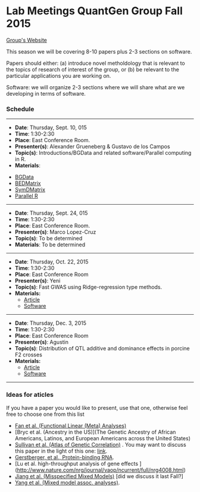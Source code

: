 # Lab Meetings QuantGen Group Fall 2015

[Group's Website](http://quantgen.github.io/)


This season we will be covering 8-10 papers plus 2-3 sections on software.

Papers should either: (a) introduce novel metholdology that is relevant to the topics of research of interest of the group, or (b) be relevant to the particular applications you are working on. 

Software: we will organize 2-3 sections where we will share what are we developing in terms of software. 


### Schedule

--------------------------------------

 * **Date**:  Thursday, Sept. 10, 015
 * **Time**: 1:30-2:30
 * **Place**: East Conference Room.
 * **Presenter(s)**: Alexander Grueneberg  & Gustavo de los Campos
 * **Topic(s)**:     Introductions/BGData and related software/Parallel computing in R.    
 * **Materials**:    
  - [BGData](https://github.com/QuantGen/BGData)
  - [BEDMatrix](https://github.com/QuantGen/BEDMatrix)
  - [SymDMatrix](https://github.com/gdlc/symDMatrix)
  - [Parallel R](https://stat.ethz.ch/R-manual/R-devel/library/parallel/doc/parallel.pdf)

-----------------------------------

 * **Date**:  Thursday, Sept. 24, 015
 * **Time**: 1:30-2:30
 * **Place**: East Conference Room.
 * **Presenter(s)**: Marco Lopez-Cruz
 * **Topic(s)**:     To be determined  
 * **Materials**:    To be determined 
 
--------------------------------------

  * **Date**:  Thursday, Oct. 22, 2015
  * **Time**: 1:30-2:30
  * **Place**: East Conference Room
  * **Presenter(s)**: Yeni
  * **Topic(s)**: Fast GWAS using Ridge-regression type methods.     
  * **Materials:**
    * [Article](https://github.com/QuantGen/LAB-FALL-2015/blob/master/Gualdron-Duarte%20et%20al%202014_Yeni.pdf)
    * [Software]()
    
--------------------------------------------

  * **Date**:  Thursday, Dec. 3, 2015
  * **Time**: 1:30-2:30
  * **Place**: East Conference Room
  * **Presenter(s)**: Agustin
  * **Topic(s)**: Distribution of QTL additive and dominance effects in porcine F2 crosses     
  * **Materials:**
    * [Article](https://github.com/QuantGen/LAB-FALL-2015/blob/master/Augstin%20-%20Bennewitz_et_al-2010-Journal_of_Animal_Breeding_and_Genetics.pdf)
    * [Software]()
    
--------------------------------------------


### Ideas for aticles

If you have a paper you would like to present, use that one, otherwise feel free to choose one from this list

* [Fan et al. (Functional Linear (Meta) Analyses)](http://www.genetics.org/content/200/4/1089.full.pdf+html)
* [Bryc et al. (Ancestry in the US)](The Genetic Ancestry of African Americans, Latinos, and European Americans across the United States)
* [ Sullivan et al. (Atlas of Genetic Correlation)](http://biorxiv.org/content/early/2015/01/27/014498) . You may want to discuss this paper in the light of this one: [link](http://www.genetics.org/content/early/2015/07/23/genetics.115.179978.abstract).
* [Gerstberger, et al., Protein-binding RNA](http://www.nature.com/nrg/journal/v15/n12/full/nrg3813.html).
* [Lu et al. high-throughput analysis of gene effects ] (http://www.nature.com/nrg/journal/vaop/ncurrent/full/nrg4008.html)
* [ Jiang et al. (Misspecified Mixed Models)](http://arxiv.org/abs/1404.2355 )  [did we discuss it last Fall?]
* [ Yang et al. (Mixed model assoc. analyses)](http://www.nature.com/ng/journal/v46/n2/full/ng.2876.html).
